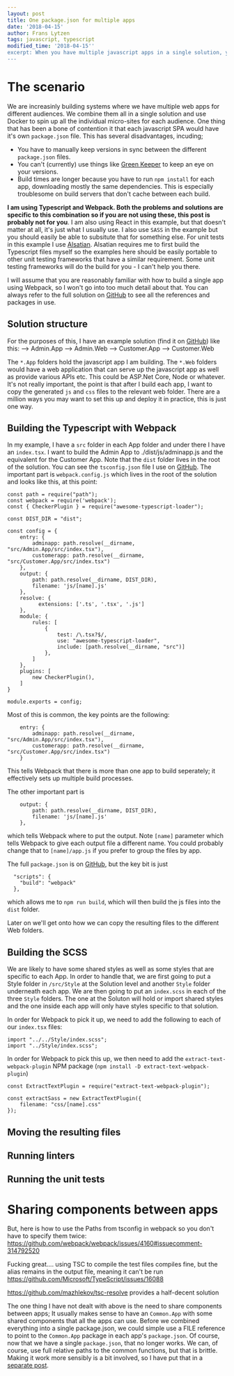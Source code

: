 ```yaml
---
layout: post
title: One package.json for multiple apps
date: '2018-04-15'
author: Frans Lytzen
tags: javascript, typescript
modified_time: '2018-04-15''
excerpt: When you have multiple javascript apps in a single solution, you can reduce build times and version conflicts by having a shared package.json used by all the projects. This post walks you through the subtleties of setting this up, using Webpack and Typescript.
---
```

# The scenario
We are increasinly building systems where we have multiple web apps for different audiences. We combine them all in a single solution and use Docker to spin up all the individual micro-sites for each audience. One thing that has been a bone of contention it that each javascript SPA would have it's own `package.json` file. This has several disadvantages, incuding;
- You have to manually keep versions in sync between the different `package.json` files.
- You can't (currently) use things like [Green Keeper](TBD) to keep an eye on your versions.
- Build times are longer because you have to run `npm install` for each app, downloading mostly the same dependencies. This is especially troublesome on build servers that don't cache between each build.

**I am using Typescript and Webpack. Both the problems and solutions are specific to this combination so if you are not using these, this post is probably not for you**. I am also using React in this example, but that doesn't matter at all, it's just what I usually use. I also use `SASS` in the example but you should easily be able to subsitute that for something else.
For unit tests in this example I use [Alsatian](TBD). Alsatian requires me to first build the Typescript files myself so the examples here should be easily portable to other unit testing frameworks that have a similar requirement. Some unit testing frameworks will do the build for you - I can't help you there.

I will assume that you are reasonably familiar with how to build a single app using Webpack, so I won't go into too much detail about that. You can always refer to the full solution on [GitHub](TBD) to see all the references and packages in use.

## Solution structure
For the purposes of this, I have an example solution (find it on [GitHub](TBD)) like this:
--> Admin.App
--> Admin.Web
--> Customer.App
--> Customer.Web

The `*.App` folders hold the javascript app I am building. The `*.Web` folders would have a web application that can serve up the javascript app as well as provide various APIs etc. This could be ASP.Net Core, Node or whatever. It's not really important, the point is that after I build each app, I want to copy the generated `js` and `css` files to the relevant web folder. There are a million ways you may want to set this up and deploy it in practice, this is just one way.

## Building the Typescript with Webpack
In my example, I have a `src` folder in each App folder and under there I have an `index.tsx`. I want to build the Admin App to ./dist/js/adminapp.js and the equivalent for the Customer App. Note that the `dist` folder lives in the root of the solution. 
You can see the `tsconfig.json` file I use on [GitHub](TBD). The important part is `webpack.config.js` which lives in the root of the solution and looks like this, at this point:
```
const path = require("path");
const webpack = require('webpack');
const { CheckerPlugin } = require("awesome-typescript-loader");

const DIST_DIR = "dist";

const config = {
    entry: {
        adminapp: path.resolve(__dirname, "src/Admin.App/src/index.tsx"),
        customerapp: path.resolve(__dirname, "src/Customer.App/src/index.tsx")
    },
    output: {
        path: path.resolve(__dirname, DIST_DIR),
        filename: 'js/[name].js'
    },
    resolve: {
          extensions: ['.ts', '.tsx', '.js']
    },
    module: {
        rules: [
            {
                test: /\.tsx?$/,
                use: "awesome-typescript-loader",
                include: [path.resolve(__dirname, "src")]
            },
        ]
    },
    plugins: [
        new CheckerPlugin(),
    ]
}

module.exports = config;
```
Most of this is common, the key points are the following:

```
    entry: {
        adminapp: path.resolve(__dirname, "src/Admin.App/src/index.tsx"),
        customerapp: path.resolve(__dirname, "src/Customer.App/src/index.tsx")
    }
```
This tells Webpack that there is more than one app to build seperately; it effectively sets up multiple build processes.

The other important part is 
```
    output: {
        path: path.resolve(__dirname, DIST_DIR),
        filename: 'js/[name].js'
    },
```
which tells Webpack where to put the output. Note `[name]` parameter which tells Webpack to give each output file a different name. You could probably change that to `[name]/app.js` if you prefer to group the files by app.

The full `package.json` is on [GitHub](TBD), but the key bit is just 
```
  "scripts": {
    "build": "webpack"
  },
```
which allows me to `npm run build`, which will then build the js files into the `dist` folder. 

Later on we'll get onto how we can copy the resulting files to the different Web folders.


## Building the SCSS
We are likely to have some shared styles as well as some styles that are specific to each App.
In order to handle that, we are first going to put a Style folder in `/src/Style` at the Solution level and another `Style` folder underneath each app. We are then going to put an `index.scss` in each of the three `Style` folders. The one at the Soluton will hold or import shared styles and the one inside each app will only have styles specific to that solution.

In order for Webpack to pick it up, we need to add the following to each of our `index.tsx` files:
```
import "../../Style/index.scss";
import "../Style/index.scss";
```

In order for Webpack to pick this up, we then need to add the `extract-text-webpack-plugin` NPM package (`npm install -D extract-text-webpack-plugin`)

```
const ExtractTextPlugin = require("extract-text-webpack-plugin");

const extractSass = new ExtractTextPlugin({
    filename: "css/[name].css"
});
```

## Moving the resulting files

## Running linters

## Running the unit tests






# Sharing components between apps

But, here is how to use the Paths from tsconfig in webpack so you don't have to specify them twice: https://github.com/webpack/webpack/issues/4160#issuecomment-314792520

Fucking great.... using TSC to compile the test files compiles fine, but the alias remains in the output file, meaning it can't be run   
https://github.com/Microsoft/TypeScript/issues/16088

https://github.com/mazhlekov/tsc-resolve provides a half-decent solution

The one thing I have not dealt with above is the need to share components between apps; It usually makes sense to have an `Common.App` with some shared components that all the apps can use. Before we combined everything into a single package.json, we could simple use a FILE reference to point to the `Common.App` package in each app's `package.json`. Of course, now that we have a single `package.json`, that no longer works. We can, of course, use full relative paths to the common functions, but that is brittle. Making it work more sensibly is a bit involved, so I have put that in a [separate post](TBD).